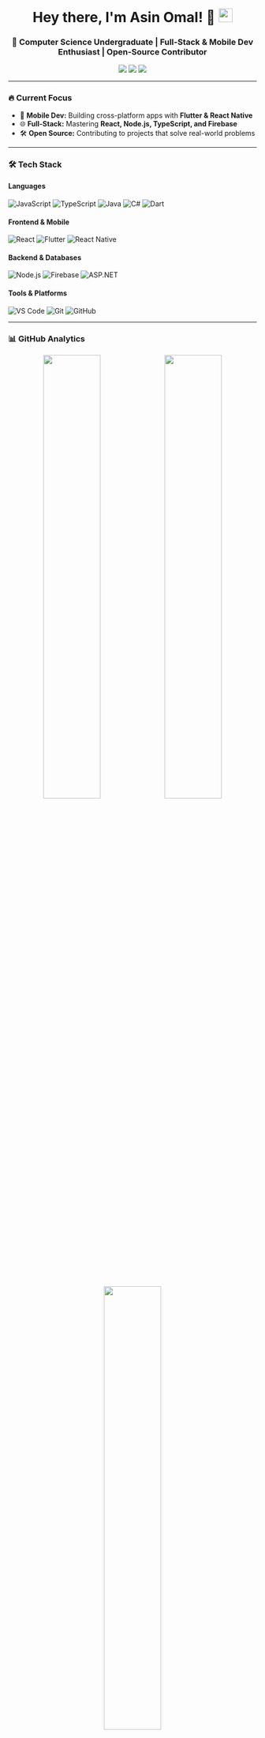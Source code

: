<h1 align="center"> 
  Hey there, I'm Asin Omal! 👋 
  <img src="https://media.giphy.com/media/hvRJCLFzcasrR4ia7z/giphy.gif" width="28">
</h1>

<h3 align="center">
  🚀 Computer Science Undergraduate | Full-Stack & Mobile Dev Enthusiast | Open-Source Contributor
</h3>

<p align="center">
  <a href="https://linkedin.com/in/yourusername"><img src="https://img.shields.io/badge/LinkedIn-0077B5?style=for-the-badge&logo=linkedin&logoColor=white"></a>
  <a href="https://facebook.com/yourusername"><img src="https://img.shields.io/badge/Facebook-1877F2?style=for-the-badge&logo=facebook&logoColor=white"></a>
  <a href="mailto:youremail@example.com"><img src="https://img.shields.io/badge/Gmail-D14836?style=for-the-badge&logo=gmail&logoColor=white"></a>
</p>

---

### 🔥 **Current Focus**
- 📱 **Mobile Dev:** Building cross-platform apps with **Flutter & React Native**  
- 🌐 **Full-Stack:** Mastering **React, Node.js, TypeScript, and Firebase**  
- 🛠️ **Open Source:** Contributing to projects that solve real-world problems  

---

### 🛠️ **Tech Stack**  

#### **Languages**  
![JavaScript](https://img.shields.io/badge/-JavaScript-F7DF1E?style=flat&logo=javascript&logoColor=black)
![TypeScript](https://img.shields.io/badge/-TypeScript-3178C6?style=flat&logo=typescript&logoColor=white)
![Java](https://img.shields.io/badge/-Java-007396?style=flat&logo=java&logoColor=white)
![C#](https://img.shields.io/badge/-C%23-239120?style=flat&logo=c-sharp&logoColor=white)
![Dart](https://img.shields.io/badge/-Dart-0175C2?style=flat&logo=dart&logoColor=white)  

#### **Frontend & Mobile**  
![React](https://img.shields.io/badge/-React-61DAFB?style=flat&logo=react&logoColor=black)
![Flutter](https://img.shields.io/badge/-Flutter-02569B?style=flat&logo=flutter&logoColor=white)
![React Native](https://img.shields.io/badge/-React%20Native-61DAFB?style=flat&logo=react&logoColor=black)  

#### **Backend & Databases**  
![Node.js](https://img.shields.io/badge/-Node.js-339933?style=flat&logo=node.js&logoColor=white)
![Firebase](https://img.shields.io/badge/-Firebase-FFCA28?style=flat&logo=firebase&logoColor=black)
![ASP.NET](https://img.shields.io/badge/-ASP.NET-512BD4?style=flat&logo=.net&logoColor=white)  

#### **Tools & Platforms**  
![VS Code](https://img.shields.io/badge/-VS%20Code-007ACC?style=flat&logo=visual-studio-code&logoColor=white)
![Git](https://img.shields.io/badge/-Git-F05032?style=flat&logo=git&logoColor=white)
![GitHub](https://img.shields.io/badge/-GitHub-181717?style=flat&logo=github&logoColor=white)  

---

### 📊 **GitHub Analytics**  

<p align="center">
  <img src="https://github-readme-stats.vercel.app/api?username=AsinOmal&show_icons=true&theme=tokyonight&hide_border=true" width="48%">
  <img src="https://github-readme-streak-stats.herokuapp.com/?user=AsinOmal&theme=tokyonight&hide_border=true" width="48%">
</p>

<p align="center">
  <img src="https://github-readme-stats.vercel.app/api/top-langs/?username=AsinOmal&layout=compact&theme=tokyonight&hide_border=true" width="48%">
</p>

---

### 🎯 **Fun Facts**  
- 🐞 **"I break code just to fix it again."**  
- 📱 **"I’ve built more UIs than I’ve deployed."**  
- 🎮 **"I sometimes build apps just to test new libraries."**  

---

### 📫 **Let’s Collaborate!**  
💡 **Open to:** Internships, Hackathons, Open-Source Contributions  
📧 **Reach me:** [Email](mailto:youremail@example.com) | [LinkedIn](https://linkedin.com/in/yourusername)  

<p align="center">
  <img src="https://komarev.com/ghpvc/?username=AsinOmal&label=Profile%20views&color=0e75b6&style=flat" alt="AsinOmal">
</p>
